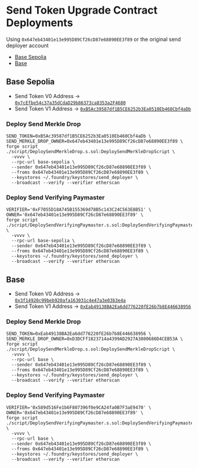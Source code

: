 # Send Token Upgrade Contract Deployments

Using `0x647eb43401e13e995D89Cf26cD87e68890EE3f89` or the original send deployer account

- [Base Sepolia](https://sepolia.basescan.org/address/0x647eb43401e13e995d89cf26cd87e68890ee3f89)
- [Base](https://basescan.org/address/0x647eb43401e13e995d89cf26cd87e68890ee3f89)

## Base Sepolia

- Send Token V0 Address -> [`0x7cEfbe54c37a35dCdaD29b86373ca8353a2F4680`](https://sepolia.basescan.org/address/0x7cefbe54c37a35dcdad29b86373ca8353a2f4680)
- Send Token V1 Address -> [`0xB5Ac39587df1B5CE6252b3Ea0510Eb460Cbf4aDb`](https://sepolia.basescan.org/address/0xB5Ac39587df1B5CE6252b3Ea0510Eb460Cbf4aDb)

### Deploy Send Merkle Drop

```shell
SEND_TOKEN=0xB5Ac39587df1B5CE6252b3Ea0510Eb460Cbf4aDb \
SEND_MERKLE_DROP_OWNER=0x647eb43401e13e995D89Cf26cD87e68890EE3f89 \
forge script ./script/DeploySendMerkleDrop.s.sol:DeploySendMerkleDropScript \
  -vvvv \
  --rpc-url base-sepolia \
  --sender 0x647eb43401e13e995D89Cf26cD87e68890EE3f89 \
  --froms 0x647eb43401e13e995D89Cf26cD87e68890EE3f89 \
  --keystores ~/.foundry/keystores/send_deployer \
  --broadcast --verify --verifier etherscan
```

### Deploy Send Verifying Paymaster

```shell
VERIFIER='0xF7055D18A745B155369d78B5c143C24C563E8B51' \
OWNER='0x647eb43401e13e995D89Cf26cD87e68890EE3f89' \
forge script ./script/DeploySendVerifyingPaymaster.s.sol:DeploySendVerifyingPaymasterScript \
  -vvvv \
  --rpc-url base-sepolia \
  --sender 0x647eb43401e13e995D89Cf26cD87e68890EE3f89 \
  --froms 0x647eb43401e13e995D89Cf26cD87e68890EE3f89 \
  --keystores ~/.foundry/keystores/send_deployer \
  --broadcast --verify --verifier etherscan
```

## Base

- Send Token V0 Address -> [`0x3f14920c99beb920afa163031c4e47a3e03b3e4a`](https://basescan.org/address/0x3f14920c99beb920afa163031c4e47a3e03b3e4a)
- Send Token V1 Address -> [`0xEab49138BA2Ea6dd776220fE26b7b8E446638956`](https://basescan.org/address/0xEab49138BA2Ea6dd776220fE26b7b8E446638956)

### Deploy Send Merkle Drop

```shell
SEND_TOKEN=0xEab49138BA2Ea6dd776220fE26b7b8E446638956 \
SEND_MERKLE_DROP_OWNER=0xD3DCFf1823714a4399AD2927A3800686D4CEB53A \
forge script ./script/DeploySendMerkleDrop.s.sol:DeploySendMerkleDropScript \
  -vvvv \
  --rpc-url base \
  --sender 0x647eb43401e13e995D89Cf26cD87e68890EE3f89 \
  --froms 0x647eb43401e13e995D89Cf26cD87e68890EE3f89 \
  --keystores ~/.foundry/keystores/send_deployer \
  --broadcast --verify --verifier etherscan
```

### Deploy Send Verifying Paymaster

```shell
VERIFIER='0x589d516Fe1b6F807396f0e9CA24fa0B7F3aE9470' \
OWNER='0x647eb43401e13e995D89Cf26cD87e68890EE3f89' \
forge script ./script/DeploySendVerifyingPaymaster.s.sol:DeploySendVerifyingPaymasterScript \
  -vvvv \
  --rpc-url base \
  --sender 0x647eb43401e13e995D89Cf26cD87e68890EE3f89 \
  --froms 0x647eb43401e13e995D89Cf26cD87e68890EE3f89 \
  --keystores ~/.foundry/keystores/send_deployer \
  --broadcast --verify --verifier etherscan
```
